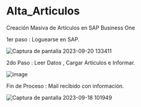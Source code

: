 # Alta_Articulos
Creación Masiva de Artículos en SAP Business One

1er paso : Loguearse en SAP.

![Captura de pantalla 2023-09-20 133411](https://github.com/Braian29/Alta_Articulos/assets/103294297/4ed0ac34-f9d8-462a-8958-7c9295e6e6f5)

2do Paso : Leer Datos , Cargar Artículos e Informar.

![image](https://github.com/Braian29/Alta_Articulos/assets/103294297/2d0da534-641a-4ca5-b7a7-9729d76f618d)

Fin de Proceso : Mail recibido con información.

![Captura de pantalla 2023-09-18 101949](https://github.com/Braian29/Alta_Articulos/assets/103294297/0e07612f-21d2-4b39-aa68-7d89c11b9504)
